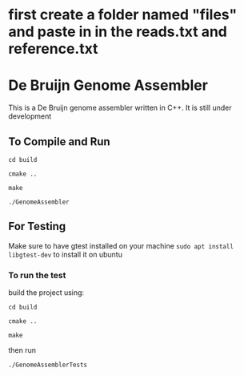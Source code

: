# first create a folder named "files" and paste in in the reads.txt and reference.txt
# De Bruijn Genome Assembler

This is a De Bruijn genome assembler written in C++. It is still under development

## To Compile and Run

`cd build`

`cmake ..`

`make`

`./GenomeAssembler`

## For Testing

Make sure to have gtest installed on your machine `sudo apt install libgtest-dev` to install it on ubuntu

### To run the test

build the project using:

`cd build`

`cmake ..`

`make`

then run

`./GenomeAssemblerTests`
